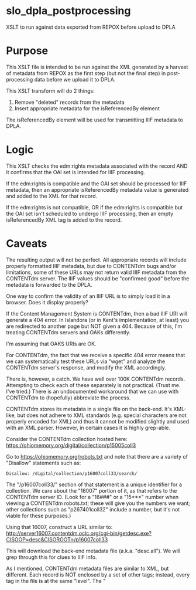 # slo_dpla_postprocessing
XSLT to run against data exported from REPOX before upload to DPLA


# Purpose

This XSLT file is intended to be run against the XML generated by a harvest of metadata from REPOX as the first step (but not the final step) in post-processing data before we upload it to DPLA.

This XSLT transform will do 2 things:

1.  Remove "deleted" records from the metadata
2.  Insert appropriate metadata for the isReferencedBy element

The isReferencedBy element will be used for transmitting IIIF metadata to DPLA.


# Logic
This XSLT checks the edm:rights metadata associated with the record AND it confirms that the OAI set is intended for IIIF processing.

If the edm:rights is compatible and the OAI set should be processed for IIIF metadata, then an appropriate isReferencedBy metadata value is generated and added to the XML for that record.

If the edm:rights is not compatible, OR if the edm:rights is compatible but the OAI set isn't scheduled to undergo IIIF processing, then an empty isReferencedBy XML tag is added to the record.

# Caveats

The resulting output will not be perfect.  All appropriate records will include properly formatted IIIF metadata, but due to CONTENTdm bugs and/or limitations, some of these URLs may not return valid IIIF metadata from the CONTENTdm server.  The IIIF values should be "confirmed good" before the metadata is forwarded to the DPLA.

One way to confirm the validity of an IIIF URL is to simply load it in a browser.  Does it display properly?

If the Content Management System is CONTENTdm, then a bad IIIF URI will generate a 404 error.  In Islandora (or in Kent's implementation, at least) you are redirected to another page but NOT given a 404.  Because of this, I'm treating CONTENTdm servers and OAKs differently.  

I'm assuming that OAKS URIs are OK.

For CONTENTdm, the fact that we receive a specific 404 error means that we can systematically test these URLs via "wget" and analyze the CONTENTdm server's response, and modify the XML accordingly.

There is, however, a catch.  We have well over 100K CONTENTdm records.  Attempting to check each of these separately is not practical.  (Trust me.  I've tried.)  There is an undocumented workaround that we can use with CONTENTdm to (hopefully) abbreviate the process.

CONTENTdm stores its metadata in a single file on the back-end.  It's XML-like, but does not adhere to XML standards (e.g. special characters are not properly encoded for XML) and thus it cannot be modified slightly and used with an XML parser.  However, in certain cases it is highly grep-able.

Consider the CONTENTdm collection hosted here:  https://ohiomemory.org/digital/collection/p15005coll3

Go to https://ohiomemory.org/robots.txt and note that there are a variety of "Disallow" statements such as:

    Disallow: /digital/collection/p16007coll33/search/

The "/p16007coll33/" section of that statement is a unique identifier for a collection.  We care about the "16007" portion of it, as that refers to the CONTENTdm server ID.  (Look for a "16###" or a "15***" number when viewing a CONTENTdm robots.txt; these will give you the numbers we want; other collections such as "p267401coll32" include a number, but it's not viable for these purposes.)

Using that 16007, construct a URL similar to:   http://server16007.contentdm.oclc.org/cgi-bin/getdesc.exe?CISOOP=desc&CISOROOT=/p16007coll33

This will download the back-end metadata file (a.k.a. "desc.all").  We will grep through this for clues to IIIF info.

As I mentioned, CONTENTdm metadata files are similar to XML, but different.  Each record is NOT enclosed by a set of other tags; instead, every tag in the file is at the same "level".  The "<title>" tag is always the first field for a record, and the "<dmrecord>" tag is always the last for a record.  Any tags in between are associated.

CONTENTdm records typically have an associated file (image, audio, video, etc.)  The filename for this file is enclosed in "<find>" tags.  The "<dmrecord>" tags enclose the unique ID for the record.  For example, the "<dmrecord>" value for this record would be "371".

  https://ohiomemory.org/digital/collection/p15005coll3/id/371/rec/1

I'm still doing research, but thus far it appears that failures to download IIIF metadata from CONTENTdm have historically occured for 2 reasons.
  
  1.  A CONTENTdm bug.  The filename in the "<find>" tag has a fully-uppercase file extension, and CONTENTdm cannot handle that.  (I've reported this to the CONTENTdm development team and do not know whether it has since been fixed.)
  2.  The file stored in CONTENTdm is not compatible with the CONTENTdm implementation of IIIF.  Some file types are not supported even though the IIIF standard does support them, and ANY file type can be loaded into CONTENTdm (binary executable?  Go for it!)

Downloading the collection's desc.all file allows us to grep through it for '<find>' tags to see whether a collection has problematic file types.  The desc.all at http://server16007.contentdm.oclc.org/cgi-bin/getdesc.exe?CISOOP=desc&CISOROOT=/tlcpl_p16007coll88 has 97,199 records.  Attempting to spider all of them would be...problematic.  So, we can quickly find out the filetypes by downloading the desc.all and:
  
  grep '<find>' desc.all | cut -f 2 -d '.' | cut -f 1 -d '<' | sort | uniq

Output?  One value:  "jp2".   JP2s should be viable if the file extension is lowercase, so we can skip checking these 97K records.  (I hope.)

If we do the same thing for the desc.all at http://server16488.contentdm.oclc.org/cgi-bin/getdesc.exe?CISOOP=desc&CISOROOT=/p16488coll5, then we find that the collection includes file extensions of:   cpd, jp2, jpg, pdfpage

JP2 and JPG files (lowercase) should be OK, but the "cpd" refers to a file outlining a CONTENTdm compound object's structure, and the "pdfpage" is an automatically-generated compound object page that was created when the site imported a PDF using the CONTENTdm Project Client and they specified that the PDF should be displayed as a compound object in the CONTENTdm user interface.  As a result, it might be a good idea to check this collection for problematic IIIF URIs.

Spidering the suspect URLs with "wget" and diverting them into a "valid-URL.txt" or a "not-valid-URL.txt" file allows us to isolate those of a given category.  Once we have the set of bad URLs in a file, we can use "grep -v" to remove the appropriate isReferencedBy values from the appropriate files.

After we replace the "bad" IIIF URIs in the metadata with empty isReferencedBy elements, the metadata is ready to upload to DPLA.

More details/scripts to follow.

.
